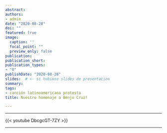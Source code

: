 ```yaml
---
abstract:
authors:
- admin
date: "2020-08-28"
doi: ""
featured: true
image:
  caption: ''
  focal_point: ""
  preview_only: false
publication:
publication_short:
publication_types:
- "0"
publishDate: "2020-08-28"
slides:  # <- si hubiese slides de presentacion
summary:
tags:
- canción latinoamericana protesta
title: Nuestro homenaje a Benjo Cruz!

---
```




<hr>
{{< youtube DbcgcGT-7ZY >}}
<hr>
